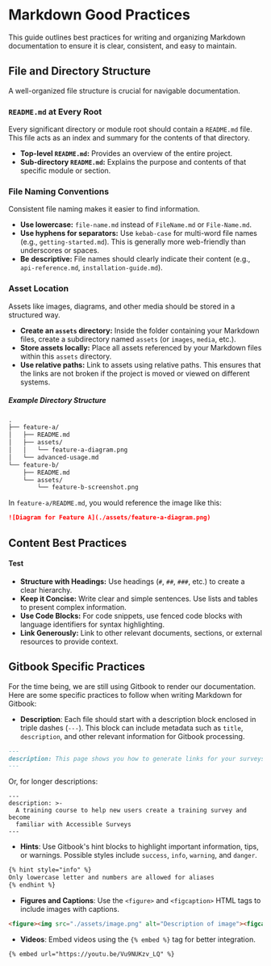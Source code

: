 # Markdown Good Practices

This guide outlines best practices for writing and organizing Markdown documentation to ensure it is clear, consistent, and easy to maintain.

## File and Directory Structure

A well-organized file structure is crucial for navigable documentation.

### `README.md` at Every Root

Every significant directory or module root should contain a `README.md` file. This file acts as an index and summary for the contents of that directory.

- **Top-level `README.md`:** Provides an overview of the entire project.
- **Sub-directory `README.md`:** Explains the purpose and contents of that specific module or section.

### File Naming Conventions

Consistent file naming makes it easier to find information.

- **Use lowercase:** `file-name.md` instead of `FileName.md` or `File-Name.md`.
- **Use hyphens for separators:** Use `kebab-case` for multi-word file names (e.g., `getting-started.md`). This is generally more web-friendly than underscores or spaces.
- **Be descriptive:** File names should clearly indicate their content (e.g., `api-reference.md`, `installation-guide.md`).

### Asset Location

Assets like images, diagrams, and other media should be stored in a structured way.

- **Create an `assets` directory:** Inside the folder containing your Markdown files, create a subdirectory named `assets` (or `images`, `media`, etc.).
- **Store assets locally:** Place all assets referenced by your Markdown files within this `assets` directory.
- **Use relative paths:** Link to assets using relative paths. This ensures that the links are not broken if the project is moved or viewed on different systems.

##### Example Directory Structure

```md
.
├── feature-a/
│   ├── README.md
│   ├── assets/
│   │   └── feature-a-diagram.png
│   └── advanced-usage.md
└── feature-b/
    ├── README.md
    └── assets/
        └── feature-b-screenshot.png
```

In `feature-a/README.md`, you would reference the image like this:

```markdown
![Diagram for Feature A](./assets/feature-a-diagram.png)
```

## Content Best Practices

#### Test

- **Structure with Headings:** Use headings (`#`, `##`, `###`, etc.) to create a clear hierarchy.
- **Keep it Concise:** Write clear and simple sentences. Use lists and tables to present complex information.
- **Use Code Blocks:** For code snippets, use fenced code blocks with language identifiers for syntax highlighting.
- **Link Generously:** Link to other relevant documents, sections, or external resources to provide context.

## Gitbook Specific Practices

For the time being, we are still using Gitbook to render our documentation. Here are some specific practices to follow when writing Markdown for Gitbook:

- **Description**: Each file should start with a description block enclosed in triple dashes (`---`). This block can include metadata such as `title`, `description`, and other relevant information for Gitbook processing.

```md
---
description: This page shows you how to generate links for your surveys
---
```

Or, for longer descriptions:

```
---
description: >-
  A training course to help new users create a training survey and become
  familiar with Accessible Surveys
--- 
```

- **Hints**: Use Gitbook's hint blocks to highlight important information, tips, or warnings. Possible styles include `success`, `info`, `warning`, and `danger`.

```md
{% hint style="info" %}
Only lowercase letter and numbers are allowed for aliases
{% endhint %}
```

- **Figures and Captions**: Use the `<figure>` and `<figcaption>` HTML tags to include images with captions.

```md
<figure><img src="./assets/image.png" alt="Description of image"><figcaption>This is the caption for the image.</figcaption></figure>
```

- **Videos**: Embed videos using the `{% embed %}` tag for better integration.

```md
{% embed url="https://youtu.be/Vu9NUKzv_LQ" %}
```
